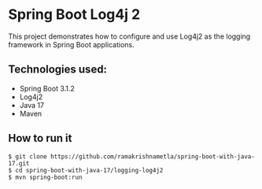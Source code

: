 # Spring Boot Log4j 2

This project demonstrates how to configure and use Log4j2 as the logging framework in Spring Boot applications.

## Technologies used:
* Spring Boot 3.1.2
* Log4j2
* Java 17
* Maven

## How to run it
```
$ git clone https://github.com/ramakrishnametla/spring-boot-with-java-17.git
$ cd spring-boot-with-java-17/logging-log4j2
$ mvn spring-boot:run
```


